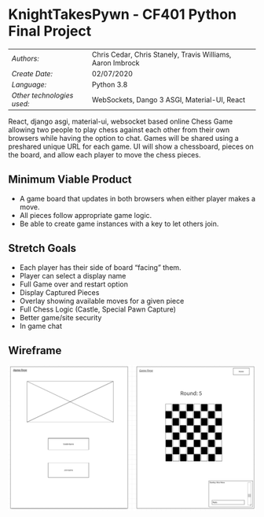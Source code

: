 # KnightTakesPywn - CF401 Python Final Project

| | |
|:-|:-|
| *Authors:*      | Chris Cedar, Chris Stanely, Travis Williams, Aaron Imbrock |
| *Create Date:* | 02/07/2020    |
| *Language:*    | Python 3.8    |
| *Other technologies used:*    | WebSockets, Dango 3 ASGI, Material-UI, React |

React, django asgi, material-ui, websocket based online Chess Game allowing two people to play chess against each other from their own browsers while having the option to chat. Games will be shared using a preshared unique URL for each game. UI will show a chessboard, pieces on the board, and allow each player to move the chess pieces.

## Minimum Viable Product

- A game board that updates in both browsers when either player makes a move.
- All pieces follow appropriate game logic.
- Be able to create game instances with a key to let others join.

## Stretch Goals

- Each player has their side of board “facing” them.
- Player can select a display name
- Full Game over and restart option
- Display Captured Pieces
- Overlay showing available moves for a given piece
- Full Chess Logic (Castle, Special Pawn Capture)
- Better game/site security
- In game chat

## Wireframe

![whiteboard](./assets/ChessWireFrame.png)